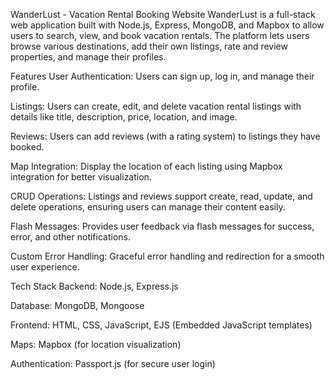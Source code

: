 WanderLust - Vacation Rental Booking Website
WanderLust is a full-stack web application built with Node.js, Express, MongoDB, and Mapbox to allow users to search, view, and book vacation rentals. The platform lets users browse various destinations, add their own listings, rate and review properties, and manage their profiles.

Features
User Authentication: Users can sign up, log in, and manage their profile.

Listings: Users can create, edit, and delete vacation rental listings with details like title, description, price, location, and image.

Reviews: Users can add reviews (with a rating system) to listings they have booked.

Map Integration: Display the location of each listing using Mapbox integration for better visualization.

CRUD Operations: Listings and reviews support create, read, update, and delete operations, ensuring users can manage their content easily.

Flash Messages: Provides user feedback via flash messages for success, error, and other notifications.

Custom Error Handling: Graceful error handling and redirection for a smooth user experience.

Tech Stack
Backend: Node.js, Express.js

Database: MongoDB, Mongoose

Frontend: HTML, CSS, JavaScript, EJS (Embedded JavaScript templates)

Maps: Mapbox (for location visualization)

Authentication: Passport.js (for secure user login)

